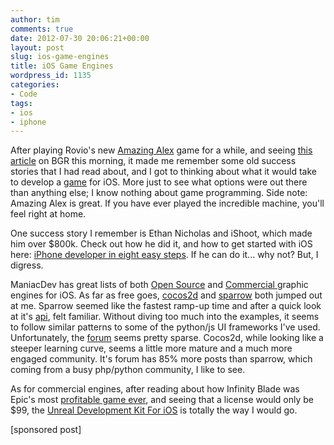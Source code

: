 ```yaml
---
author: tim
comments: true
date: 2012-07-30 20:06:21+00:00
layout: post
slug: ios-game-engines
title: iOS Game Engines
wordpress_id: 1135
categories:
- Code
tags:
- ios
- iphone
---
```


After playing Rovio's new [Amazing Alex](http://teaser.amazingalex.com/) game for a while, and seeing [this article](http://www.bgr.com/2012/07/30/amazing-alex-sales-app-store/) on BGR this morning, it made me remember some old success stories that I had read about, and I got to thinking about what it would take to develop a [game](http://sv.partypoker.com/) for iOS. More just to see what options were out there than anything else; I know nothing about game programming. Side note: Amazing Alex is great. If you have ever played the incredible machine, you'll feel right at home.



One success story I remember is Ethan Nicholas and iShoot, which made him over $800k. Check out how he did it, and how to get started with iOS here: [iPhone developer in eight easy steps](http://www.lookingforiphone.com/2012/05/17/iphone-developer-in-eight-easy-steps/). If he can do it... why not? But, I digress.



ManiacDev has great lists of both [Open Source](http://maniacdev.com/2009/08/the-open-source-iphone-game-engine-comparison/) and [Commercial ](http://maniacdev.com/2009/09/the-commercial-iphone-game-engine-comparison-3d-and-2d/)graphic engines for iOS. As far as free goes, [cocos2d](http://www.cocos2d-iphone.org/) and [sparrow](http://gamua.com/sparrow/) both jumped out at me. Sparrow seemed like the fastest ramp-up time and after a quick look at it's [api](http://wiki.sparrow-framework.org/manual/display_objects), felt familiar. Without diving too much into the examples, it seems to follow similar patterns to some of the python/js UI frameworks I've used. Unfortunately, the [forum](http://forum.sparrow-framework.org/) seems pretty sparse. Cocos2d, while looking like a steeper learning curve, seems a little more mature and a much more engaged community. It's forum has 85% more posts than sparrow, which coming from a busy php/python community, I like to see.

As for commercial engines, after reading about how Infinity Blade was Epic's most [profitable game ever](http://www.geek.com/articles/mobile/infinity-blade-is-epics-most-profitable-game-20120627/), and seeing that a license would only be $99, the [Unreal Development Kit For iOS](http://www.udk.com/) is totally the way I would go.

[sponsored post]
